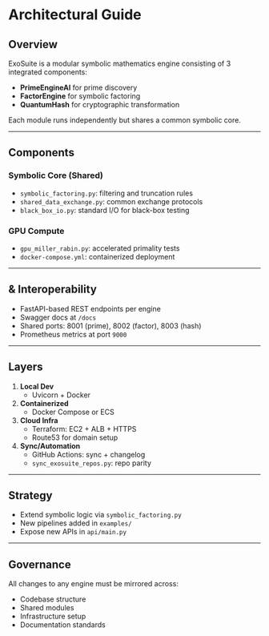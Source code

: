 # Architectural Guide

## Overview

ExoSuite is a modular symbolic mathematics engine consisting of 3 integrated components:
- **PrimeEngineAI** for prime discovery
- **FactorEngine** for symbolic factoring
- **QuantumHash** for cryptographic transformation

Each module runs independently but shares a common symbolic core.

---

## Components

### Symbolic Core (Shared)
- `symbolic_factoring.py`: filtering and truncation rules
- `shared_data_exchange.py`: common exchange protocols
- `black_box_io.py`: standard I/O for black-box testing

### GPU Compute
- `gpu_miller_rabin.py`: accelerated primality tests
- `docker-compose.yml`: containerized deployment

---

## & Interoperability

- FastAPI-based REST endpoints per engine
- Swagger docs at `/docs`
- Shared ports: 8001 (prime), 8002 (factor), 8003 (hash)
- Prometheus metrics at port `9000`

---

## Layers

1. **Local Dev**
   - Uvicorn + Docker
2. **Containerized**
   - Docker Compose or ECS
3. **Cloud Infra**
   - Terraform: EC2 + ALB + HTTPS
   - Route53 for domain setup
4. **Sync/Automation**
   - GitHub Actions: sync + changelog
   - `sync_exosuite_repos.py`: repo parity

---

## Strategy

- Extend symbolic logic via `symbolic_factoring.py`
- New pipelines added in `examples/`
- Expose new APIs in `api/main.py`

---

## Governance

All changes to any engine must be mirrored across:
- Codebase structure
- Shared modules
- Infrastructure setup
- Documentation standards